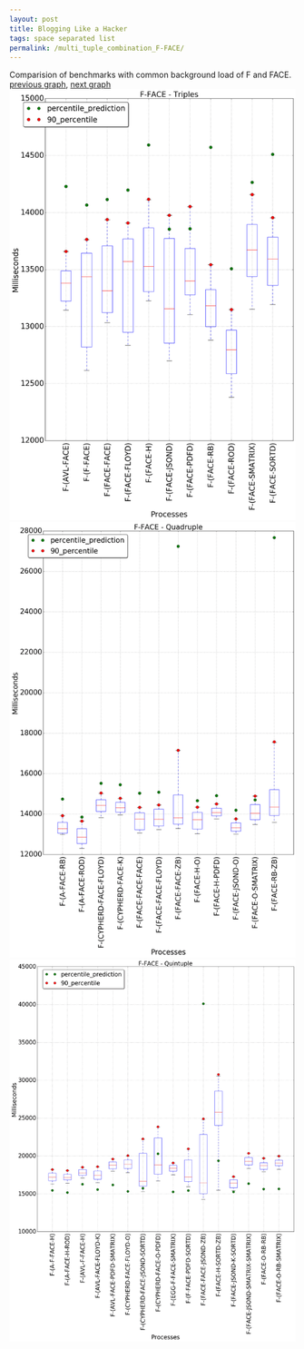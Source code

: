 ```yaml
---
layout: post
title: Blogging Like a Hacker
tags: space separated list
permalink: /multi_tuple_combination_F-FACE/
---
```


Comparision of benchmarks with common background load of F and FACE.
[previous graph](../multi_tuple_combination_F-EGG/), [next graph](../multi_tuple_combination_F-FLOYD/)
![graph figure](./images/triple/F/F-FACE_box.png)![graph figure](./images/quadruple/F/F-FACE_box.png)![graph figure](./images/quintuple/F/F-FACE_box.png)
